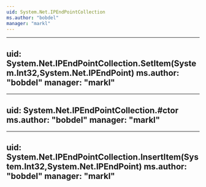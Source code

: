 ```yaml
---
uid: System.Net.IPEndPointCollection
ms.author: "bobdel"
manager: "markl"
---
```


---
uid: System.Net.IPEndPointCollection.SetItem(System.Int32,System.Net.IPEndPoint)
ms.author: "bobdel"
manager: "markl"
---

---
uid: System.Net.IPEndPointCollection.#ctor
ms.author: "bobdel"
manager: "markl"
---

---
uid: System.Net.IPEndPointCollection.InsertItem(System.Int32,System.Net.IPEndPoint)
ms.author: "bobdel"
manager: "markl"
---
